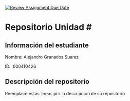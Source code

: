 [![Review Assignment Due Date](https://classroom.github.com/assets/deadline-readme-button-22041afd0340ce965d47ae6ef1cefeee28c7c493a6346c4f15d667ab976d596c.svg)](https://classroom.github.com/a/icr2KSOc)
# Repositorio Unidad \#
## Información del estudiante
Nombre:  Alejandro Granados Suarez

ID.:  000410426
## Descripción del repositorio
Reemplace estas líneas por la descripción de su repositorio
